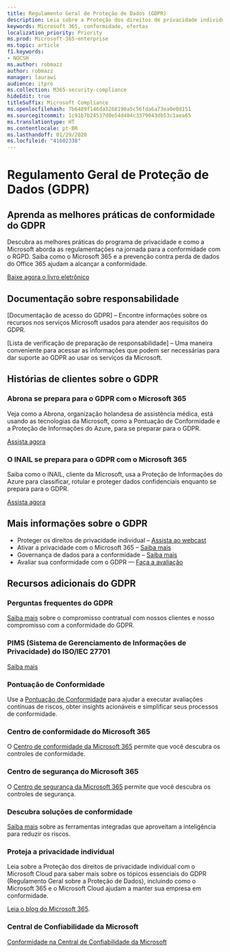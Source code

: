 ```yaml
---
title: Regulamento Geral de Proteção de Dados (GDPR)
description: Leia sobre a Proteção dos direitos de privacidade individual com o Microsoft Cloud para saber mais sobre os tópicos essenciais do GDPR (Regulamento Geral sobre a Proteção de Dados), incluindo como o Microsoft 365 e o Microsoft Cloud ajudam a manter sua empresa em conformidade.
keywords: Microsoft 365, conformidade, ofertas
localization_priority: Priority
ms.prod: Microsoft-365-enterprise
ms.topic: article
f1.keywords:
- NOCSH
ms.author: robmazz
author: robmazz
manager: laurawi
audience: itpro
ms.collection: M365-security-compliance
hideEdit: true
titleSuffix: Microsoft Compliance
ms.openlocfilehash: 7b6489f146da3268190a5c56fda6a73ea0e0d151
ms.sourcegitcommit: 1c91b7b24537d0e54d484c3379043db53c1aea65
ms.translationtype: HT
ms.contentlocale: pt-BR
ms.lasthandoff: 01/29/2020
ms.locfileid: "41602338"
---
```

# <a name="general-data-protection-regulation-gdpr"></a>Regulamento Geral de Proteção de Dados (GDPR)

## <a name="learn-about-gdpr-compliance-best-practices"></a>Aprenda as melhores práticas de conformidade do GDPR

Descubra as melhores práticas do programa de privacidade e como a Microsoft aborda as regulamentações na jornada para a conformidade com o RGPD. Saiba como o Microsoft 365 e a prevenção contra perda de dados do Office 365 ajudam a alcançar a conformidade.

[Baixe agora o livro eletrônico](https://go.microsoft.com/fwlink/p/?linkid=2048383)

## <a name="accountability-documentation"></a>Documentação sobre responsabilidade

[Documentação de acesso do GDPR] – Encontre informações sobre os recursos nos serviços Microsoft usados para atender aos requisitos do GDPR.

[Lista de verificação de preparação de responsabilidade] – Uma maneira conveniente para acessar as informações que podem ser necessárias para dar suporte ao GDPR ao usar os serviços da Microsoft.

## <a name="gdpr-customer-stories"></a>Histórias de clientes sobre o GDPR

### <a name="abrona-prepares-for-gdpr-with-microsoft-365"></a>Abrona se prepara para o GDPR com o Microsoft 365

Veja como a Abrona, organização holandesa de assistência médica, está usando as tecnologias da Microsoft, como a Pontuação de Conformidade e a Proteção de Informações do Azure, para se preparar para o GDPR.

[Assista agora](https://go.microsoft.com/fwlink/p/?linkid=2048705)

### <a name="inail-prepares-for-gdpr-with-microsoft-365"></a>O INAIL se prepara para o GDPR com o Microsoft 365

Saiba como o INAIL, cliente da Microsoft, usa a Proteção de Informações do Azure para classificar, rotular e proteger dados confidenciais enquanto se prepara para o GDPR.

[Assista agora](https://go.microsoft.com/fwlink/p/?linkid=2048894)

## <a name="more-information-on-gdpr"></a>Mais informações sobre o GDPR

- Proteger os direitos de privacidade individual – [Assista ao webcast](https://go.microsoft.com/fwlink/p/?linkid=2048711)
- Ativar a privacidade com o Microsoft 365 – [Saiba mais](https://go.microsoft.com/fwlink/p/?linkid=2048712)
- Governança de dados para a conformidade – [Saiba mais](https://go.microsoft.com/fwlink/p/?linkid=2052751)
- Avaliar sua conformidade com o GDPR — [Faça a avaliação](https://go.microsoft.com/fwlink/?linkid=2048712)

## <a name="additional-gdpr-resources"></a>Recursos adicionais do GDPR

### <a name="gdpr-faq"></a>Perguntas frequentes do GDPR

[Saiba mais](https://www.microsoft.com/trust-center/privacy/gdpr-faqs) sobre o compromisso contratual com nossos clientes e nosso compromisso com a conformidade do GDPR.

### <a name="isoiec-27701-privacy-information-management-system-pims"></a>PIMS (Sistema de Gerenciamento de Informações de Privacidade) do ISO/IEC 27701

[Saiba mais](offering-iso-27701.md)

### <a name="compliance-score"></a>Pontuação de Conformidade

Use a [Pontuação de Conformidade](compliance-score.md) para ajudar a executar avaliações contínuas de riscos, obter insights acionáveis e simplificar seus processos de conformidade.

### <a name="microsoft-365-compliance-center"></a>Centro de conformidade do Microsoft 365

O [Centro de conformidade da Microsoft 365](microsoft-365-compliance-center.md) permite que você descubra os controles de conformidade.

### <a name="microsoft-365-security-center"></a>Centro de segurança do Microsoft 365

O [Centro de segurança da Microsoft 365](https://docs.microsoft.com/microsoft-365/security/mtp/overview-security-center) permite que você descubra os controles de segurança.

### <a name="discover-compliance-solutions"></a>Descubra soluções de conformidade

[Saiba mais](https://products.office.com/business/security-and-compliance/compliance-solutions) sobre as ferramentas integradas que aproveitam a inteligência para reduzir os riscos.

### <a name="safeguard-individual-privacy"></a>Proteja a privacidade individual

Leia sobre a Proteção dos direitos de privacidade individual com o Microsoft Cloud para saber mais sobre os tópicos essenciais do GDPR (Regulamento Geral sobre a Proteção de Dados), incluindo como o Microsoft 365 e o Microsoft Cloud ajudam a manter sua empresa em conformidade.

[Leia o blog do Microsoft 365](https://go.microsoft.com/fwlink/p/?linkid=2048733).

### <a name="microsoft-trust-center"></a>Central de Confiabilidade da Microsoft

[Conformidade na Central de Confiabilidade da Microsoft](https://www.microsoft.com/trust-center/compliance/compliance-overview)
